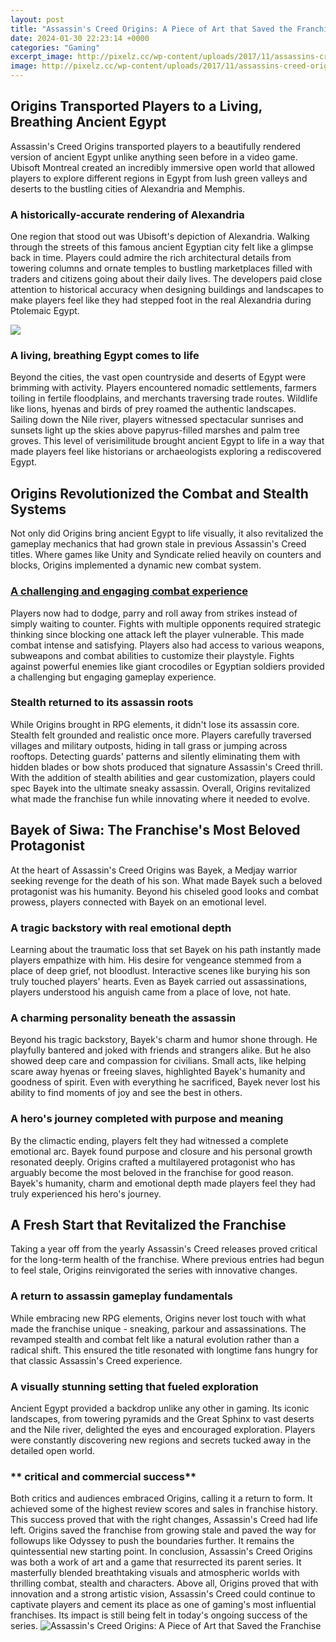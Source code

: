 ```yaml
---
layout: post
title: "Assassin's Creed Origins: A Piece of Art that Saved the Franchise"
date: 2024-01-30 22:23:14 +0000
categories: "Gaming"
excerpt_image: http://pixelz.cc/wp-content/uploads/2017/11/assassins-creed-origins-concept-art-uhd-8k-wallpaper.jpg
image: http://pixelz.cc/wp-content/uploads/2017/11/assassins-creed-origins-concept-art-uhd-8k-wallpaper.jpg
---
```


## Origins Transported Players to a Living, Breathing Ancient Egypt
Assassin's Creed Origins transported players to a beautifully rendered version of ancient Egypt unlike anything seen before in a video game. Ubisoft Montreal created an incredibly immersive open world that allowed players to explore different regions in Egypt from lush green valleys and deserts to the bustling cities of Alexandria and Memphis. 
### **A historically-accurate rendering of Alexandria** 
One region that stood out was Ubisoft's depiction of Alexandria. Walking through the streets of this famous ancient Egyptian city felt like a glimpse back in time. Players could admire the rich architectural details from towering columns and ornate temples to bustling marketplaces filled with traders and citizens going about their daily lives. The developers paid close attention to historical accuracy when designing buildings and landscapes to make players feel like they had stepped foot in the real Alexandria during Ptolemaic Egypt. 

![](https://images.hdqwalls.com/wallpapers/assassins-creed-origins-artwork-ix.jpg)
### **A living, breathing Egypt comes to life**
Beyond the cities, the vast open countryside and deserts of Egypt were brimming with activity. Players encountered nomadic settlements, farmers toiling in fertile floodplains, and merchants traversing trade routes. Wildlife like lions, hyenas and birds of prey roamed the authentic landscapes. Sailing down the Nile river, players witnessed spectacular sunrises and sunsets light up the skies above papyrus-filled marshes and palm tree groves. This level of verisimilitude brought ancient Egypt to life in a way that made players feel like historians or archaeologists exploring a rediscovered Egypt.
## Origins Revolutionized the Combat and Stealth Systems  
Not only did Origins bring ancient Egypt to life visually, it also revitalized the gameplay mechanics that had grown stale in previous Assassin's Creed titles. Where games like Unity and Syndicate relied heavily on counters and blocks, Origins implemented a dynamic new combat system.
### [A challenging and engaging combat experience](https://yt.io.vn/collection/addy)
Players now had to dodge, parry and roll away from strikes instead of simply waiting to counter. Fights with multiple opponents required strategic thinking since blocking one attack left the player vulnerable. This made combat intense and satisfying. Players also had access to various weapons, subweapons and combat abilities to customize their playstyle. Fights against powerful enemies like giant crocodiles or Egyptian soldiers provided a challenging but engaging gameplay experience.
### **Stealth returned to its assassin roots**  
While Origins brought in RPG elements, it didn't lose its assassin core. Stealth felt grounded and realistic once more. Players carefully traversed villages and military outposts, hiding in tall grass or jumping across rooftops. Detecting guards' patterns and silently eliminating them with hidden blades or bow shots produced that signature Assassin's Creed thrill. With the addition of stealth abilities and gear customization, players could spec Bayek into the ultimate sneaky assassin. Overall, Origins revitalized what made the franchise fun while innovating where it needed to evolve.
## Bayek of Siwa: The Franchise's Most Beloved Protagonist
At the heart of Assassin's Creed Origins was Bayek, a Medjay warrior seeking revenge for the death of his son. What made Bayek such a beloved protagonist was his humanity. Beyond his chiseled good looks and combat prowess, players connected with Bayek on an emotional level.
### **A tragic backstory with real emotional depth**
Learning about the traumatic loss that set Bayek on his path instantly made players empathize with him. His desire for vengeance stemmed from a place of deep grief, not bloodlust. Interactive scenes like burying his son truly touched players' hearts. Even as Bayek carried out assassinations, players understood his anguish came from a place of love, not hate.
### **A charming personality beneath the assassin** 
Beyond his tragic backstory, Bayek's charm and humor shone through. He playfully bantered and joked with friends and strangers alike. But he also showed deep care and compassion for civilians. Small acts, like helping scare away hyenas or freeing slaves, highlighted Bayek's humanity and goodness of spirit. Even with everything he sacrificed, Bayek never lost his ability to find moments of joy and see the best in others. 
### **A hero's journey completed with purpose and meaning**
By the climactic ending, players felt they had witnessed a complete emotional arc. Bayek found purpose and closure and his personal growth resonated deeply. Origins crafted a multilayered protagonist who has arguably become the most beloved in the franchise for good reason. Bayek's humanity, charm and emotional depth made players feel they had truly experienced his hero's journey.
## A Fresh Start that Revitalized the Franchise
Taking a year off from the yearly Assassin's Creed releases proved critical for the long-term health of the franchise. Where previous entries had begun to feel stale, Origins reinvigorated the series with innovative changes. 
### **A return to assassin gameplay fundamentals**
While embracing new RPG elements, Origins never lost touch with what made the franchise unique - sneaking, parkour and assassinations. The revamped stealth and combat felt like a natural evolution rather than a radical shift. This ensured the title resonated with longtime fans hungry for that classic Assassin's Creed experience.
### **A visually stunning setting that fueled exploration**
Ancient Egypt provided a backdrop unlike any other in gaming. Its iconic landscapes, from towering pyramids and the Great Sphinx to vast deserts and the Nile river, delighted the eyes and encouraged exploration. Players were constantly discovering new regions and secrets tucked away in the detailed open world.
### ** critical and commercial success** 
Both critics and audiences embraced Origins, calling it a return to form. It achieved some of the highest review scores and sales in franchise history. This success proved that with the right changes, Assassin's Creed had life left. Origins saved the franchise from growing stale and paved the way for followups like Odyssey to push the boundaries further. It remains the quintessential new starting point.
In conclusion, Assassin's Creed Origins was both a work of art and a game that resurrected its parent series. It masterfully blended breathtaking visuals and atmospheric worlds with thrilling combat, stealth and characters. Above all, Origins proved that with innovation and a strong artistic vision, Assassin's Creed could continue to captivate players and cement its place as one of gaming's most influential franchises. Its impact is still being felt in today's ongoing success of the series.
![Assassin's Creed Origins: A Piece of Art that Saved the Franchise](http://pixelz.cc/wp-content/uploads/2017/11/assassins-creed-origins-concept-art-uhd-8k-wallpaper.jpg)